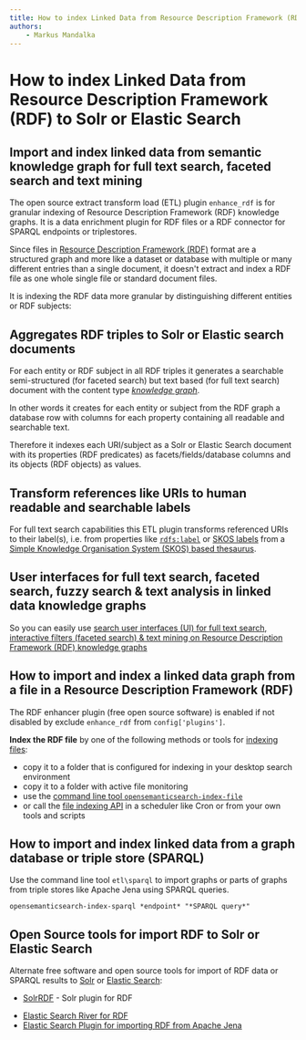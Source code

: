 ```yaml
---
title: How to index Linked Data from Resource Description Framework (RDF) to Solr or Elastic Search  
authors:  
    - Markus Mandalka
---
```


# How to index Linked Data from Resource Description Framework (RDF) to Solr or Elastic Search


## Import and index linked data from semantic knowledge graph for full text search, faceted search and text mining

The open source extract transform load (ETL) plugin `enhance_rdf` is for granular indexing of Resource Description Framework (RDF) knowledge graphs. It is a data enrichment plugin for RDF files or a RDF connector for SPARQL endpoints or triplestores.

Since files in [Resource Description Framework (RDF)](https://www.w3.org/RDF/) format are a structured graph and more like a dataset or database with multiple or many different entries than a single document, it doesn't extract and index a RDF file as one whole single file or standard document files.

It is indexing the RDF data more granular by distinguishing different entities or RDF subjects:

## Aggregates RDF triples to Solr or Elastic search documents

For each entity or RDF subject in all RDF triples it generates a searchable semi-structured (for faceted search) but text based (for full text search) document with the content type *[knowledge graph](../../doc/search/graph)*.

In other words it creates for each entity or subject from the RDF graph a database row with columns for each property containing all readable and searchable text.

Therefore it indexes each URI/subject as a Solr or Elastic Search document with its properties (RDF predicates) as facets/fields/database columns and its objects (RDF objects) as values.

## Transform references like URIs to human readable and searchable labels

For full text search capabilities this ETL plugin transforms referenced URIs to their label(s), i.e. from properties like [`rdfs:label`](https://www.w3.org/TR/rdf-schema/#ch_label) or [SKOS labels](https://www.w3.org/TR/skos-reference/#labels) from a [Simple Knowledge Organisation System (SKOS) based thesaurus](../../doc/datamanagement/thesaurus).

## User interfaces for full text search, faceted search, fuzzy search & text analysis in linked data knowledge graphs

So you can easily use [search user interfaces (UI) for full text search, interactive filters (faceted search) & text mining on Resource Description Framework (RDF) knowledge graphs](../../doc/search/graph)

## How to import and index a linked data graph from a file in a Resource Description Framework (RDF)

The RDF enhancer plugin (free open source software) is enabled if not disabled by exclude `enhance_rdf` from `config['plugins']`.

**Index the RDF file** by one of the following methods or tools for [indexing files](../files):
* copy it to a folder that is configured for indexing in your desktop search environment
* copy it to a folder with active file monitoring
* use the [command line tool `opensemanticsearch-index-file`](../../doc/admin/cmd)
* or call the [file indexing API](../files) in a scheduler like Cron or from your own tools and scripts

## How to import and index linked data from a graph database or triple store (SPARQL)

Use the command line tool `etl\sparql` to import graphs or parts of graphs from triple stores like Apache Jena using SPARQL queries.

`opensemanticsearch-index-sparql *endpoint* "*SPARQL query*"`

## Open Source tools for import RDF to Solr or Elastic Search

Alternate free software and open source tools for import of RDF data or SPARQL results to [Solr](../../etl/export/solr) or [Elastic Search](../../etl/export/elasticsearch):
* [SolrRDF](https://github.com/agazzarini/SolRDF) - Solr plugin for RDF
- [Elastic Search River for RDF](https://github.com/eea/eea.elasticsearch.river.rdf)
- [Elastic Search Plugin for importing RDF from Apache Jena](https://github.com/jprante/elasticsearch-plugin-rdf-jena)
